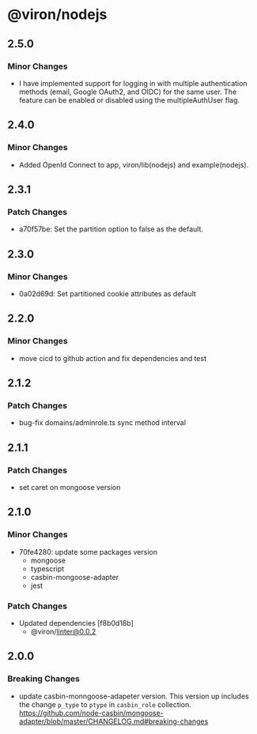 # @viron/nodejs

## 2.5.0

### Minor Changes

- I have implemented support for logging in with multiple authentication methods (email, Google OAuth2, and OIDC) for the same user. The feature can be enabled or disabled using the multipleAuthUser flag.

## 2.4.0

### Minor Changes

- Added OpenId Connect to app, viron/lib(nodejs) and example(nodejs).

## 2.3.1

### Patch Changes

- a70f57be: Set the partition option to false as the default.

## 2.3.0

### Minor Changes

- 0a02d69d: Set partitioned cookie attributes as default

## 2.2.0

### Minor Changes

- move cicd to github action and fix dependencies and test

## 2.1.2

### Patch Changes

- bug-fix domains/adminrole.ts sync method interval

## 2.1.1

### Patch Changes

- set caret on mongoose version

## 2.1.0

### Minor Changes

- 70fe4280: update some packages version
  - mongoose
  - typescript
  - casbin-mongoose-adapter
  - jest

### Patch Changes

- Updated dependencies [f8b0d18b]
  - @viron/linter@0.0.2

## 2.0.0

### Breaking Changes

- update casbin-monngoose-adapeter version.
  This version up includes the change `p_type` to `ptype` in `casbin_role` collection.
  https://github.com/node-casbin/mongoose-adapter/blob/master/CHANGELOG.md#breaking-changes
